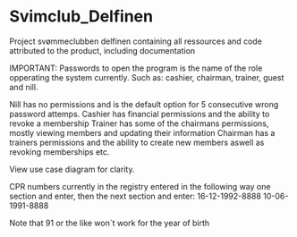 # Svimclub_Delfinen
Project svømmeclubben delfinen containing all ressources and code attributed to the product, including documentation

IMPORTANT: 
Passwords to open the program is the name of the role opperating the system currently. 
Such as: cashier, chairman, trainer, guest and nill. 

Nill has no permissions and is the default option for 5 consecutive wrong password attemps.
Cashier has financial permissions and the ability to revoke a membership
Trainer has some of the chairmans permissions, mostly viewing members and updating their information
Chairman has a trainers permissions and the ability to create new members aswell as revoking memberships etc.

View use case diagram for clarity. 

CPR numbers currently in the registry entered in the following way one section and enter, then the next section and enter:
16-12-1992-8888
10-06-1991-8888

Note that 91 or the like won´t work for the year of birth
